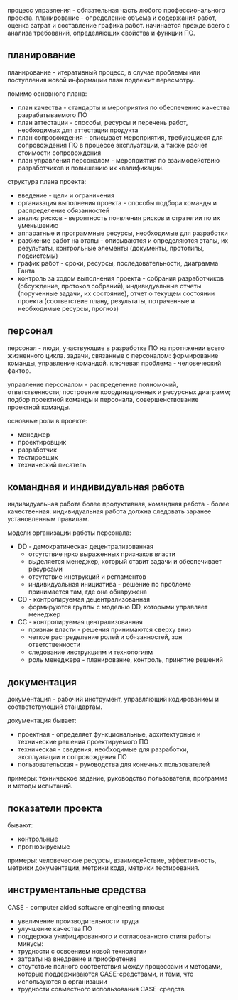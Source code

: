 процесс управления - обязательная часть любого профессионального проекта. 
планирование - определение объема и содержания работ, оценка затрат и составление графика работ.  начинается прежде всего с анализа требований, определяющих свойства и функции ПО. 

## планирование
планирование - итеративный процесс, в случае проблемы или поступления новой информации план подлежит пересмотру. 

помимо основного плана:
- план качества - стандарты и мероприятия по обеспечению качества разрабатываемого ПО
- план аттестации - способы, ресурсы и перечень работ, необходимых для аттестации продукта
- план сопровождения - описывает мероприятия, требующиеся для сопровождения ПО в процессе эксплуатации, а также расчет стоимости сопровождения
- план управления персоналом - мероприятия по взаимодействию разработчиков и повышению их квалификации. 

структура плана проекта:
- введение - цели и ограничения
- организация выполнения проекта - способы подбора команды и распределение обязанностей
- анализ рисков - вероятность появления рисков и стратегии по их уменьшению
- аппаратные и программные ресурсы, необходимые для разработки
- разбиение работ на этапы - описываются и определяются этапы, их результаты, контрольные элементы (документы, прототипы, подсистемы)
- график работ - сроки, ресурсы, последовательности, диаграмма Ганта
- контроль за ходом выполнения проекта - собрания разработчиков (обсуждение, протокол собраний), индивидуальные отчеты (порученные задачи, их состояние), отчет о текущем состоянии проекта (соответствие плану, результаты, потраченные и необходимые ресурсы, прогноз)

## персонал
персонал - люди, участвующие в разработке ПО на протяжении всего жизненного цикла. 
задачи, связанные с персоналом: формирование команды, управление командой. 
ключевая проблема - человеческий фактор. 

управление персоналом - распределение полномочий, ответственности; построение координационных и ресурсных диаграмм; подбор проектной команды и персонала, совершенствование проектной команды.

основные роли в проекте:
- менеджер
- проектировщик
- разработчик
- тестировщик
- технический писатель

## командная и индивидуальная работа
индивидуальная работа более продуктивная, командная работа - более качественная. индивидуальная работа должна следовать заранее установленным правилам.

модели организации работы персонала:

- DD - демократическая децентрализованная
	- отсутствие ярко выраженных признаков власти
	- выделяется менеджер, который ставит задачи и обеспечивает ресурсами
	- отсутствие инструкций и регламентов
	- индивидуальная инициатива - решение по проблеме принимается там, где она обнаружена
- CD - контролируемая децентрализованная
	- формируются группы с моделью DD, которыми управляет менеджер
- CC - контролируемая централизованная
	- признак власти - решения принимаются сверху вниз
	- четкое распределение ролей и обязанностей, зон ответственности
	- следование инструкциям и технологиям
	- роль менеджера - планирование, контроль, принятие решений

## документация
документация - рабочий инструмент, управляющий кодированием и соответствующий стандартам.

документация бывает:
- проектная - определяет функциональные, архитектурные и технические решения проектируемого ПО
- техническая - сведения, необходимые для разработки, эксплуатации и сопровождения ПО
- пользовательская - руководства для конечных пользователей

примеры: техническое задание, руководство пользователя, программа и методы испытаний.

## показатели проекта
бывают:
- контрольные
- прогнозируемые

примеры: человеческие ресурсы, взаимодействие, эффективность, метрики документации, метрики кода, метрики тестирования.

## инструментальные средства
CASE - computer aided software engineering
плюсы:
- увеличение производительности труда
- улучшение качества ПО
- поддержка унифицированного и согласованного стиля работы
минусы:
- трудности с освоением новой технологии
- затраты на внедрение и приобретение
- отсутствие полного соответствия между процессами и методами, которые поддерживаются CASE-средствами, и теми, что используются в организации
- трудности совместного использования CASE-средств
